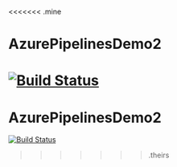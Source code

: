 <<<<<<< .mine
# AzurePipelinesDemo2

[![Build Status](https://dev.azure.com/SymbiosisICTSolutions/AzurePipelinesDemo2/_apis/build/status/AzurePipelinesDemo2?branchName=master)](https://dev.azure.com/SymbiosisICTSolutions/AzurePipelinesDemo2/_build/latest?branchName=master)
=======
# AzurePipelinesDemo2

[![Build Status](https://dev.azure.com/SymbiosisICTSolutions/AzurePipelinesDemo2/_apis/build/status/AzurePipelinesDemo2?branchName=dev)](https://dev.azure.com/SymbiosisICTSolutions/AzurePipelinesDemo2/_build/latest?branchName=dev)
>>>>>>> .theirs
